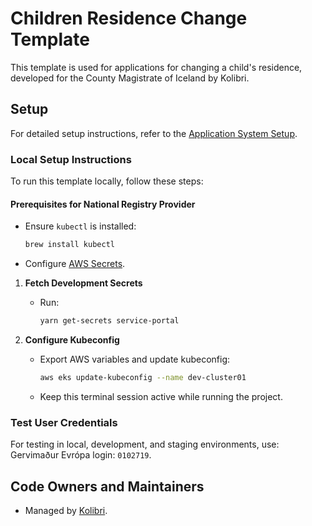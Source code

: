 # Children Residence Change Template

This template is used for applications for changing a child's residence, developed for the County Magistrate of Iceland by Kolibri.

## Setup

For detailed setup instructions, refer to the [Application System Setup](https://docs.devland.is/apps/application-system).

### Local Setup Instructions

To run this template locally, follow these steps:

#### Prerequisites for National Registry Provider

- Ensure `kubectl` is installed:

  ```bash
  brew install kubectl
  ```

- Configure [AWS Secrets](https://docs.devland.is/development/aws-secrets).

1. **Fetch Development Secrets**

   - Run:

     ```bash
     yarn get-secrets service-portal
     ```

2. **Configure Kubeconfig**

   - Export AWS variables and update kubeconfig:

     ```bash
     aws eks update-kubeconfig --name dev-cluster01
     ```

   - Keep this terminal session active while running the project.

### Test User Credentials

For testing in local, development, and staging environments, use: Gervimaður Evrópa login: `0102719`.

## Code Owners and Maintainers

- Managed by [Kolibri](https://github.com/orgs/island-is/teams/kolibri-modern-family).
